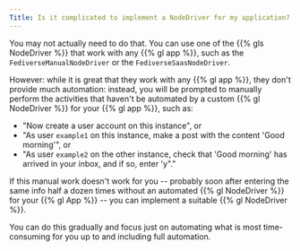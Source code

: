 ```yaml
---
Title: Is it complicated to implement a NodeDriver for my application?
---
```


You may not actually need to do that. You can use one of the {{% gls NodeDriver %}} that
work with any {{% gl app %}}, such as the `FediverseManualNodeDriver` or the
`FediverseSaasNodeDriver`.

However: while it is great that they work with any {{% gl app %}},
they don't provide much automation: instead, you will be prompted to manually perform the
activities that haven't be automated by a custom {{% gl NodeDriver %}} for your
{{% gl app %}}, such as:

* "Now create a user account on this instance", or
* "As user `example1` on this instance, make a post with the content 'Good morning'", or
* "As user `example2` on the other instance, check that 'Good morning' has arrived in your
  inbox, and if so, enter 'y"."

If this manual work doesn't work for you -- probably soon after entering the same info
half a dozen times without an automated {{% gl NodeDriver %}} for your {{% gl App %}} --
you can implement a suitable {{% gl NodeDriver %}}.

You can do this gradually and focus just on automating what is most time-consuming for you
up to and including full automation.
